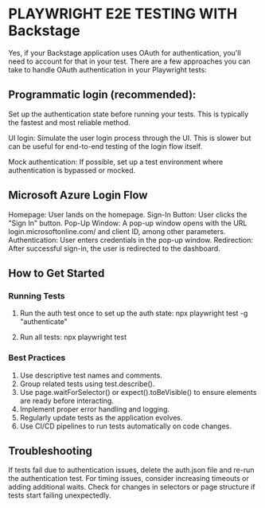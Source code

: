 # PLAYWRIGHT E2E TESTING WITH Backstage
Yes, if your Backstage application uses OAuth for authentication, you'll need to account for that in your test. 
There are a few approaches you can take to handle OAuth authentication in your Playwright tests:

## Programmatic login (recommended):
Set up the authentication state before running your tests. 
This is typically the fastest and most reliable method.

UI login:
Simulate the user login process through the UI. This is slower but can be useful for end-to-end testing of the login flow itself.

Mock authentication:
If possible, set up a test environment where authentication is bypassed or mocked.


## Microsoft Azure Login Flow
Homepage: User lands on the homepage.
Sign-In Button: User clicks the "Sign In" button.
Pop-Up Window: A pop-up window opens with the URL login.microsoftonline.com/<tenantid> and client ID, among other parameters.
Authentication: User enters credentials in the pop-up window.
Redirection: After successful sign-in, the user is redirected to the dashboard.

## How to Get Started


### Running Tests 

1. Run the auth test once to set up the auth state: 
npx playwright test -g "authenticate"

2. Run all tests: 
npx playwright test


### Best Practices 

1. Use descriptive test names and comments.
2. Group related tests using test.describe().
3. Use page.waitForSelector() or expect().toBeVisible() to ensure elements are ready before interacting.
4. Implement proper error handling and logging.
5. Regularly update tests as the application evolves.
6. Use CI/CD pipelines to run tests automatically on code changes.

## Troubleshooting
If tests fail due to authentication issues, delete the auth.json file and re-run the authentication test.
For timing issues, consider increasing timeouts or adding additional waits.
Check for changes in selectors or page structure if tests start failing unexpectedly.